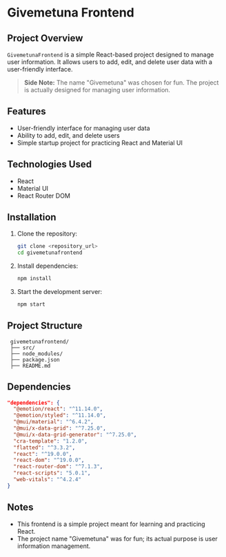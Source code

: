 # Givemetuna Frontend

## Project Overview

`GivemetunaFrontend` is a simple React-based project designed to manage user information. It allows users to add, edit, and delete user data with a user-friendly interface.

> **Side Note:** The name "Givemetuna" was chosen for fun. The project is actually designed for managing user information.

## Features

- User-friendly interface for managing user data
- Ability to add, edit, and delete users
- Simple startup project for practicing React and Material UI

## Technologies Used

- React
- Material UI
- React Router DOM

## Installation

1. Clone the repository:
   ```sh
   git clone <repository_url>
   cd givemetunafrontend
   ```
2. Install dependencies:
   ```sh
   npm install
   ```
3. Start the development server:
   ```sh
   npm start
   ```

## Project Structure

```
 givemetunafrontend/
 ├── src/
 ├── node_modules/
 ├── package.json
 ├── README.md
```

## Dependencies

```json
"dependencies": {
  "@emotion/react": "^11.14.0",
  "@emotion/styled": "^11.14.0",
  "@mui/material": "^6.4.2",
  "@mui/x-data-grid": "^7.25.0",
  "@mui/x-data-grid-generator": "^7.25.0",
  "cra-template": "1.2.0",
  "flatted": "^3.3.2",
  "react": "^19.0.0",
  "react-dom": "^19.0.0",
  "react-router-dom": "^7.1.3",
  "react-scripts": "5.0.1",
  "web-vitals": "^4.2.4"
}
```

## Notes

- This frontend is a simple project meant for learning and practicing React.
- The project name "Givemetuna" was for fun; its actual purpose is user information management.
